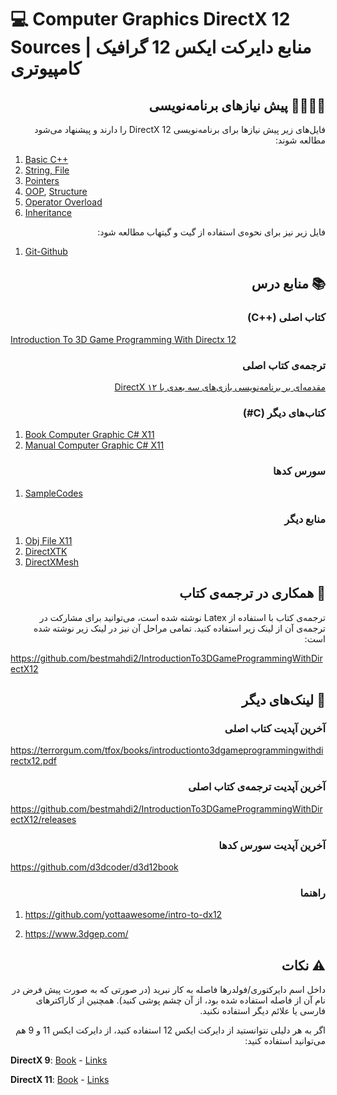 # :computer: Computer Graphics DirectX 12 Sources | منابع دایرکت ایکس 12 گرافیک کامپیوتری

<div dir="rtl"> 

## :man_technologist::woman_technologist: پیش نیاز‌های برنامه‌نویسی

فایل‌های زیر پیش نیاز‌ها برای برنامه‌نویسی DirectX 12 را دارند و پیشنهاد می‌شود مطالعه شوند:

<div dir="ltr">

1. [Basic C++](0.C++/1.C++_Programming.pdf)
2. [String, File](0.C++/2.String_And_File_in_C++.pdf)
3. [Pointers](0.C++/3.Pointers_In_C++.pdf)
4. [OOP](0.C++/4.OOP_In_C++.pdf), [Structure](https://www.geeksforgeeks.org/structure-vs-class-in-cpp/#)
5. [Operator Overload](0.C++/5.Operator_Overload_In_C++.pdf)
6. [Inheritance](0.C++/6.Inheritance_In_C++.pdf)

</div>

فایل‌ زیر نیز برای نحوه‌ی استفاده از گیت و گیتهاب مطالعه شود:

<div dir="ltr">

1. [Git-Github](4.GitHelp/Git_Github.pdf)

</div>

## :books: منابع درس

### کتاب اصلی (++C)

<div dir="ltr">

[Introduction To 3D Game Programming With Directx 12](1.DirectX_12_Book/Introduction_To_3D_Game_Programming_With_Directx_12.pdf)
</div>

### ترجمه‌ی کتاب اصلی

[مقدمه‌ای بر برنامه‌نویسی بازی‌های سه بعدی با DirectX ۱۲](1.DirectX_12_Book/مقدمه_ای_بر_برنامه_نويسی_بازی_های_سه_بعدی_با_DirectX_12.pdf)

### کتاب‌های دیگر (C#)

<div dir="ltr">

1. [Book Computer Graphic C# X11](3.Others/DirectX_11_With_CSharp/Book_Computer_Graphic_CSharp_X11.pdf)
2. [Manual Computer Graphic C# X11](3.Others/DirectX_11_With_CSharp/Manual_Computer_Graphic_CSharp_X11.pdf)

</div>

### سورس کدها

<div dir="ltr">

1. [SampleCodes](2.Sample_Codes/SampleCodes.rar)

</div>

### منابع دیگر

<div dir="ltr">

1. [Obj File X11](https://stackoverflow.com/questions/26577804/how-to-import-a-obj-file-in-directx-11)
2. [DirectXTK](https://github.com/Microsoft/DirectXTK)
3. [DirectXMesh](https://github.com/Microsoft/DirectXMesh)

</div>
 
## :handshake: همکاری در ترجمه‌ی کتاب

ترجمه‌ی کتاب با استفاده از Latex نوشته شده است، می‌توانید برای مشارکت در ترجمه‌ی آن از لینک زیر استفاده کنید.
تمامی مراحل آن نیز در لینک زیر نوشته شده است:

<div dir="ltr"> 

https://github.com/bestmahdi2/IntroductionTo3DGameProgrammingWithDirectX12
</div>
 
## :link: لینک‌های دیگر

### آخرین آپدیت کتاب اصلی

<div dir="ltr"> 

https://terrorgum.com/tfox/books/introductionto3dgameprogrammingwithdirectx12.pdf
</div>

### آخرین آپدیت ترجمه‌ی کتاب اصلی

<div dir="ltr"> 

https://github.com/bestmahdi2/IntroductionTo3DGameProgrammingWithDirectX12/releases
</div>

### آخرین آپدیت سورس کدها

<div dir="ltr"> 

https://github.com/d3dcoder/d3d12book
</div>

### راهنما

<div dir="ltr"> 

1. https://github.com/yottaawesome/intro-to-dx12

2. https://www.3dgep.com/

</div>
 
## :warning: نکات

<div dir="rtl"> 

داخل اسم دایرکتوری/فولدر‌ها فاصله به کار نبرید (در صورتی که به صورت پیش فرض در نام آن از فاصله استفاده
  شده بود، از آن چشم پوشی کنید).
  همچنین از کاراکتر‌های فارسی یا علائم دیگر استفاده نکنید.

اگر به هر دلیلی نتوانستید از دایرکت ایکس 12 استفاده کنید، از دایرکت ایکس 11 و 9 هم می‌توانید استفاده کنید:

</div>

<div dir="ltr">

**DirectX 9**: [Book](3.Others/3D_Game_Programming_Directx_9_WinAPI.pdf) - [Links](X9_Links.txt)

**DirectX 11**: [Book](3.Others/Introduction_To_3D_Game_Programming_with_Directx_11.pdf) - [Links](X11_Links.txt)
</div>

</div>